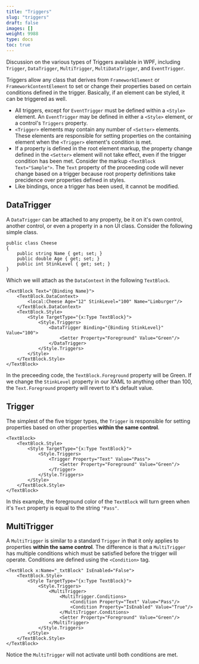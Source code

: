 ```yaml
---
title: "Triggers"
slug: "triggers"
draft: false
images: []
weight: 9988
type: docs
toc: true
---
```


Discussion on the various types of Triggers available in WPF, including `Trigger`, `DataTrigger`, `MultiTrigger`, `MultiDataTrigger`, and `EventTrigger`.

Triggers allow any class that derives from `FrameworkElement` or `FrameworkContentElement` to set or change their properties based on certain conditions defined in the trigger. Basically, if an element can be styled, it can be triggered as well.

 - All triggers, except for `EventTrigger` must be defined within a `<Style>` element. An `EventTrigger` may be defined in either a `<Style>` element, or a control's `Triggers` property.
 - `<Trigger>` elements may contain any number of `<Setter>` elements. These elements are responsible for setting properties on the containing element when the `<Trigger>` element's condition is met.
 - If a property is defined in the root element markup, the property change defined in the `<Setter>` element will not take effect, even if the trigger condition has been met. Consider the markup `<TextBlock Text="Sample">`. The `Text` property of the proceeding code will never change based on a trigger because root property definitions take precidence over properties defined in styles.
 - Like bindings, once a trigger has been used, it cannot be modified.

## DataTrigger
A `DataTrigger` can be attached to any property, be it on it's own control, another control, or even a property in a non UI class. Consider the following simple class.

    public class Cheese
    {
        public string Name { get; set; }
        public double Age { get; set; }
        public int StinkLevel { get; set; }
    }
Which we will attach as the `DataContext` in the following `TextBlock`.

    <TextBlock Text="{Binding Name}">
        <TextBlock.DataContext>
            <local:Cheese Age="12" StinkLevel="100" Name="Limburger"/>
        </TextBlock.DataContext>
        <TextBlock.Style>
            <Style TargetType="{x:Type TextBlock}">
                <Style.Triggers>
                    <DataTrigger Binding="{Binding StinkLevel}" Value="100">
                        <Setter Property="Foreground" Value="Green"/>
                    </DataTrigger>
                </Style.Triggers>
            </Style>
        </TextBlock.Style>
    </TextBlock>
In the preceeding code, the `TextBlock.Foreground` property will be Green. If we change the `StinkLevel` property in our XAML to anything other than 100, the `Text.Foreground` property will revert to it's default value.



## Trigger
The simplest of the five trigger types, the `Trigger` is responsible for setting properties based on other properties <b>within the same control</b>.

    <TextBlock>
        <TextBlock.Style>
            <Style TargetType="{x:Type TextBlock}">
                <Style.Triggers>
                    <Trigger Property="Text" Value="Pass">
                        <Setter Property="Foreground" Value="Green"/>
                    </Trigger>
                </Style.Triggers>
            </Style>
        </TextBlock.Style>
    </TextBlock>
In this example, the foreground color of the `TextBlock` will turn green when it's `Text` property is equal to the string `"Pass"`.

## MultiTrigger
A `MultiTrigger` is similar to a standard `Trigger` in that it only applies to properties <b>within the same control</b>. The difference is that a `MultiTrigger` has multiple conditions which must be satisfied before the trigger will operate. Conditions are defined using the `<Condition>` tag.

    <TextBlock x:Name="_txtBlock" IsEnabled="False">
        <TextBlock.Style>
            <Style TargetType="{x:Type TextBlock}">
                <Style.Triggers>
                    <MultiTrigger>
                        <MultiTrigger.Conditions>
                            <Condition Property="Text" Value="Pass"/>
                            <Condition Property="IsEnabled" Value="True"/>
                        </MultiTrigger.Conditions>
                        <Setter Property="Foreground" Value="Green"/>
                    </MultiTrigger>
                </Style.Triggers>
            </Style>
        </TextBlock.Style>
    </TextBlock>

Notice the `MultiTrigger` will not activate until both conditions are met.

